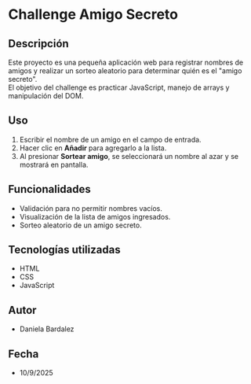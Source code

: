 # Challenge Amigo Secreto 

## Descripción
Este proyecto es una pequeña aplicación web para registrar nombres de amigos y realizar un sorteo aleatorio para determinar quién es el "amigo secreto".  
El objetivo del challenge es practicar JavaScript, manejo de arrays y manipulación del DOM.

## Uso
1. Escribir el nombre de un amigo en el campo de entrada.  
2. Hacer clic en **Añadir** para agregarlo a la lista.  
3. Al presionar **Sortear amigo**, se seleccionará un nombre al azar y se mostrará en pantalla.

## Funcionalidades
- Validación para no permitir nombres vacíos.  
- Visualización de la lista de amigos ingresados.  
- Sorteo aleatorio de un amigo secreto.

## Tecnologías utilizadas
- HTML  
- CSS  
- JavaScript  

## Autor
- Daniela Bardalez

## Fecha
- 10/9/2025
